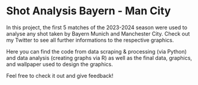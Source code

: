 # Shot Analysis Bayern - Man City

In this project, the first 5 matches of the 2023-2024 season were used to analyse any shot taken by Bayern Munich and Manchester City.
Check out my Twitter to see all further informations to the respective graphics.

Here you can find the code from data scraping & processing (via Python) and data analysis (creating graphs via R) as well as the final data, graphics, and wallpaper used to design the graphics.

Feel free to check it out and give feedback!
